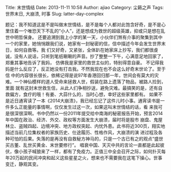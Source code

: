 Title: 末世情结
Date: 2013-11-11 10:58
Author: ajiao
Category: 尘籁之声
Tags: 世界末日, 大崩溃, 时事
Slug: latter-day-complex

</p>
题记：我不知道这是不是叫做末世情结，是不是每个人都对此饱含好奇，是不是心里住着一个唯恐天下不乱的“小人”，还是想成为救世的超级英雄，抑或只是想在乱世中明哲保身。
还要追溯到我上小学的某一天，小伙伴们煞有介事的聚集到其中一个的家里，她悄悄跟我们说，她家有一封秘密的信，信中描述今年会发生世界末日，如何自救等。我
们又好奇，又紧张，全体趴在她家床上抄写，我们都很虔诚，没有人说话，只听到笔纸唰唰的声音。抄了整整一下午，心满意足地回家了，郑重其事地告诉了我妈，
仿佛我是家里的救世主似的，特别得意自豪。
不记得我妈是什么反应了，反正她没有打击我。不然我现在也不会这么好奇末世论了。至于信
中的内容很长很长，依稀记得是说97年香港回归那一年，世间会有莫大的灾难。一个神仙模样的道人受命来拯救人世，假装在路上遗落了物品，被路人捡到，里面
就有这封末世救生信，从此人们争相抄送，避免灾难。最搞笑的是，还有自救偏方，食疗的哦！有姜、大蒜什么的，当时心想，幸好这些家里都有。
如果不是近日通宵读了一本《2014大崩溃》，我已经忘记了这件儿时小事。通宵读书是一件多么正能量的事情啊，仅仅发生过这一次，如果这叫末世情结的话，看
来我可是很深很深啊。书中仍然以一份2011年提交给中南海的秘密报告开始，预言2014年中国在政治、经济、外交、政权等方面发生大崩溃，届时将是股市
崩盘、鬼屋林立、盗贼四起、边境冲突、地方政权突起、内忧外患。此书将近300页，翔实地描述当前几位集权者的家族历史、仕途履历、性格作风，大崩溃的演
进过程及各种可怕的后果。失落的是再没有自救秘方神马的，只是一个古已有之的观点“盛世买古董、乱世买黄金、末世要修行”。
唱衰中国、天灭中共的言论一直都是此起彼伏，像小孩子喊狼来了一样，都有了免疫力。正值三中全会召开之际，如何扑灭每年20万起的民间冲突和起义这些星星之火，想来也不需要我在这笔下操心。世事变迁，静观其变。
